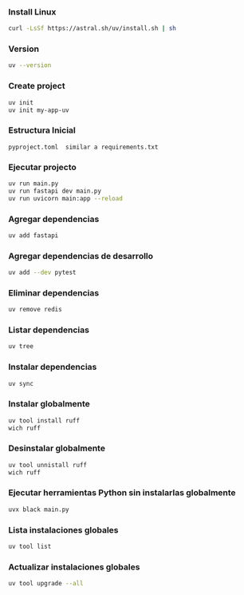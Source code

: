 ### Install Linux
```bash
curl -LsSf https://astral.sh/uv/install.sh | sh
```

### Version
```bash
uv --version
```

### Create project
```bash
uv init
uv init my-app-uv
```

### Estructura Inicial
	pyproject.toml	similar a requirements.txt

### Ejecutar projecto
```bash
uv run main.py
uv run fastapi dev main.py
uv run uvicorn main:app --reload
```

### Agregar dependencias
```bash
uv add fastapi
```

### Agregar dependencias de desarrollo
```bash
uv add --dev pytest
```

### Eliminar dependencias
```bash
uv remove redis
```

### Listar dependencias
```bash
uv tree
```

### Instalar dependencias
```bash
uv sync
```

### Instalar globalmente
```bash
uv tool install ruff
wich ruff
```

### Desinstalar globalmente
```bash
uv tool unnistall ruff
wich ruff
```

### Ejecutar herramientas Python sin instalarlas globalmente
```bash
uvx black main.py
```

### Lista instalaciones globales
```bash
uv tool list
```

### Actualizar instalaciones globales
```bash
uv tool upgrade --all
```